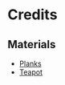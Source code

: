 # Credits

## Materials

- [Planks](https://ambientcg.com/view?id=Planks037B)
- [Teapot](<https://commons.wikimedia.org/wiki/File:Utah_teapot_(solid).stl>)
